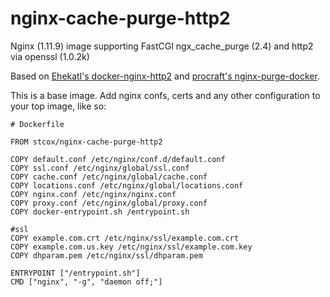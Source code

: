 # nginx-cache-purge-http2

Nginx (1.11.9) image supporting FastCGI ngx_cache_purge (2.4) and http2 via openssl (1.0.2k)

Based on [Ehekatl's docker-nginx-http2](https://github.com/Ehekatl/docker-nginx-http2) and [procraft's nginx-purge-docker](https://github.com/procraft/nginx-purge-docker).

This is a base image. Add nginx confs, certs and any other configuration to your top image, like so:

```
# Dockerfile

FROM stcox/nginx-cache-purge-http2

COPY default.conf /etc/nginx/conf.d/default.conf
COPY ssl.conf /etc/nginx/global/ssl.conf
COPY cache.conf /etc/nginx/global/cache.conf
COPY locations.conf /etc/nginx/global/locations.conf
COPY nginx.conf /etc/nginx/nginx.conf
COPY proxy.conf /etc/nginx/global/proxy.conf
COPY docker-entrypoint.sh /entrypoint.sh

#ssl
COPY example.com.crt /etc/nginx/ssl/example.com.crt
COPY example.com.us.key /etc/nginx/ssl/example.com.key
COPY dhparam.pem /etc/nginx/ssl/dhparam.pem

ENTRYPOINT ["/entrypoint.sh"]
CMD ["nginx", "-g", "daemon off;"]
```
